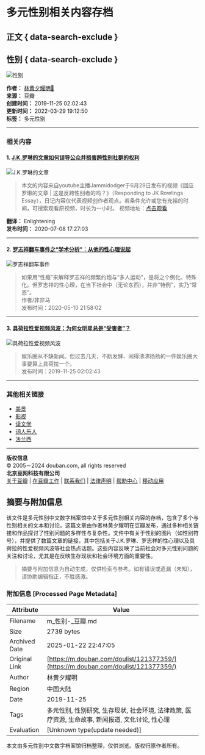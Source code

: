 # 多元性别相关内容存档

## 正文 { data-search-exclude }


## 性别 { data-search-exclude }

![性别](https://img9.doubanio.com/view/elanor_image/raw/public/MJV892V4.jpg)

**作者：** [林黄夕耀明🌈](https://www.douban.com/people/204264041/)  
**来源：** 豆瓣  
**创建时间：** 2019-11-25 02:02:43  
**更新时间：** 2022-03-29 19:12:50  
**标签：** 多元性别  

---

### 相关内容

#### 1. [J.K.罗琳的文章如何误导公众并损害跨性别社群的权利](https://www.douban.com/note/769986412/)

![J.K.罗琳的文章](https://img3.doubanio.com/view/note/small/public/p74171027.webp)

> 本文的内容来自youtube主播Jammidodger于6月29日发布的视频《回应罗琳的文章 | 这是反跨性别者的吗？》（Responding to JK Rowlings Essay），日记内容仅代表视频创作者观点。若条件允许或您有充裕的时间，可搜索观看原视频，时长为一小时。 视频地址：[点击观看](https://www.youtube.com/watch?v=6Avcp-e4bOs) 

**翻译：** Enlightening  
**发布时间：** 2020-07-08 17:27:03  

---

#### 2. [罗志祥翻车事件之“学术分析”：从他的性心理说起](https://www.douban.com/note/760203276/)

![罗志祥翻车事件](https://img3.doubanio.com/view/note/small/public/p71938132.webp)

> 如果用“性瘾”来解释罗志祥的频繁约炮与“多人运动”，是将之个例化、特殊化。但罗志祥的性心理，在当下社会中（无论东西），并非“特例”，实乃“常态”。  
> 作者/非非马  
> 发布时间：2020-05-10 21:58:02  

---

#### 3. [具荷拉性爱视频风波：为何女明星总是“受害者”？](https://www.douban.com/note/692683304/)

![具荷拉性爱视频风波](https://img1.doubanio.com/view/note/small/public/p54635300.webp)

> 娱乐圈从不缺新闻。但过去几天，不断发酵、闹得沸沸扬扬的一件娱乐圈大事要算上具荷拉一个。  
> 发布时间：2019-11-25 02:02:43  

--- 

### 其他相关链接
- [美景](https://www.douban.com/doulist/124827881/)
- [影视](https://www.douban.com/doulist/121200698/)
- [读文学](https://www.douban.com/doulist/126008622/)
- [词人乐人](https://www.douban.com/doulist/122885227/)
- [法兰西](https://www.douban.com/doulist/120123333/)  

---

**版权信息**  
© 2005－2024 douban.com, all rights reserved  
**北京豆网科技有限公司**  
[关于豆瓣](https://www.douban.com/about) | [在豆瓣工作](https://www.douban.com/jobs) | [联系我们](https://www.douban.com/about?topic=contactus) | [法律声明](https://www.douban.com/about/legal) | [帮助中心](https://help.douban.com/?app=main) | [移动应用](https://www.douban.com/doubanapp/)
<!-- tcd_original_link https://m.douban.com/doulist/121377359/ -->


## 摘要与附加信息

<!-- tcd_abstract -->
该文件是多元性别中文数字档案馆中关于多元性别相关内容的存档，包含了多个与性别相关的文本和讨论。这篇文章由作者林黄夕耀明在豆瓣发布，通过多种相关链接和作品探讨了性别问题的多样性与复杂性。文件中有关于性别的图片（如性别符号），并提供了数篇文章的链接，其中包括关于J.K.罗琳、罗志祥的性心理以及具荷拉的性爱视频风波等社会热点话题。这些内容反映了当前社会对多元性别问题的关注和讨论，尤其是在反映生存现状和社会环境方面的重要性。
<!-- tcd_abstract_end -->

> 摘要与附加信息为自动生成，仅供检索与参考。如有错误或遗漏（未知），请协助编辑指正，不胜感激。

### 附加信息 [Processed Page Metadata]

| Attribute       | Value                                  |
|-----------------|----------------------------------------|
| Filename        | m_性别-_豆瓣.md                             |
| Size            | 2739 bytes                           |
| Archived Date   | 2025-01-22 22:47:05                             |
| Original Link   | [https://m.douban.com/doulist/121377359/](https://m.douban.com/doulist/121377359/)                       |
| Author          | 林黄夕耀明                               |
| Region          | 中国大陆                               |
| Date            | 2019-11-25                                 |
| Tags            | 多元性别, 性别研究, 生存现状, 社会环境, 法律政策, 医疗资源, 生命故事, 新闻报道, 文化讨论, 性心理                                 |
| Evaluation            | [Unknown type(update needed)]                                 |
<!-- tcd_table_end -->

本文由多元性别中文数字档案馆归档整理，仅供浏览。版权归原作者所有。
